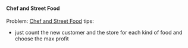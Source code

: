 #### Chef and Street Food
Problem: [Chef and Street Food](https://www.codechef.com/problems/STFOOD)
tips: 
* just count the new customer and the store for each kind of food and choose the max profit
